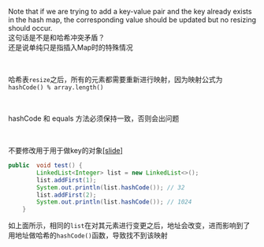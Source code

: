 Note that if we are trying to add a key-value pair and the key already exists in the hash map, the corresponding value should be updated but no resizing should occur.
<br/>
这句话是不是和哈希冲突矛盾？<br/>还是说单纯只是指插入Map时的特殊情况



<br/>

哈希表`resize`之后，所有的元素都需要重新进行映射，因为映射公式为`hashCode() % array.length()`

<br/>

hashCode 和 equals 方法必须保持一致，否则会出问题

<br/>

不要修改用于用于做key的对象[[slide]](https://docs.google.com/presentation/d/1U_-RQCJB3j9B-k-kY8I4nS-FuxIvO8EgVIrOthx2InU/edit#slide=id.g2165b69ef3f_0_291)

```java
public  void test() {
        LinkedList<Integer> list = new LinkedList<>();
        list.addFirst(1);
        System.out.println(list.hashCode()); // 32
        list.addFirst(2);
        System.out.println(list.hashCode()); // 1024
    }
```
如上面所示，相同的`list`在对其元素进行变更之后，地址会改变，进而影响到了用地址做哈希的`hashCode()`函数，导致找不到该映射




